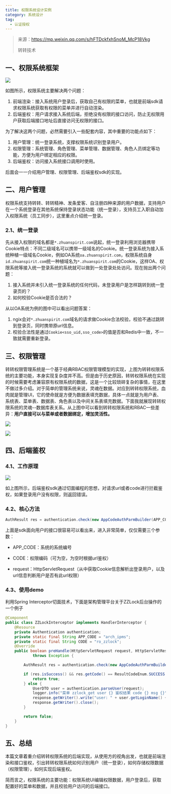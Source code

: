 ```yaml
---
title: 权限系统设计实例
category: 系统设计
tag:
  - 认证授权
---
```




> 来源：https://mp.weixin.qq.com/s/hFTDckfxhSnoM_McP18Vkg
>
> 转转技术

## 一、权限系统框架

![](https://seven97-blog.oss-cn-hangzhou.aliyuncs.com/imgs/202404272059102.png)

如图所示，权限系统主要解决两个问题：

1. 前端渲染：接入系统用户登录后，获取自己有权限的菜单，也就是前端sdk请求权限系统获取有权限的菜单并进行自动渲染。
2. 后端鉴权：用户请求接入系统后端，拒绝没有权限的接口访问，防止无权限用户获取后端接口地址后直接访问无权限的接口。

为了解决这两个问题，必然需要引入一些配套内容，其中重要的功能点如下：

1. 用户管理：统一登录系统，支撑权限系统识别登录用户。
2. 权限管理：系统管理、角色管理、菜单管理、数据管理、角色人员绑定等功能，方便为用户绑定相应的权限。
3. 后端鉴权：访问接入系统接口调用时使用。

后面会一一介绍用户管理、权限管理、后端鉴权sdk的实现。

## 二、用户管理

权限系统支持转转、转转精神、发条爱客、自注册四种来源的用户数据，支持用户在一个系统登录在其他系统保持登录状态功能（统一登录），支持员工入职自动加入权限系统（员工同步），这里重点介绍统一登录。

### 2.1、统一登录

先从接入权限的域名都是`*.zhuanspirit.com`说起，统一登录利用浏览器携带Cookie特点：不同二级域名可以携带一级域名的Cookie。统一登录系统为接入系统种植一级域名Cookie，例如OA系统`oa.zhuanspirit.com`，权限系统自身`id.zhuanspirit.com`统一种植域名为`*.zhuanspirit.com`的Cookie，这样OA、权限系统等接入统一登录系统的系统就可以做到一处登录处处访问。现在抛出两个问题：

1. 接入系统并未引入统一登录系统的任何代码，未登录用户是怎样跳转到统一登录页的？
2. 如何校验Cookie是否合法的？

从以OA系统为例的图中可以看出问题答案：

1. ngix会对`*.zhuanspirit.com`域名的请求做Cookie合法校验，校验不通过跳转到登录页，同时携带原url信息。
2. 校验合法性是通过`Cookie<sso_uid,sso_code>`的值是否和Redis中一致，不一致就需要重新登录。

## 三、权限管理

转转权限管理系统是一个基于经典RBAC权限管理模型的实现，上图为转转权限系统的主要功能，本身实现复杂度并不高。但是由于历史原因，转转权限系统在实现的时候需要考虑兼容原有权限系统的数据，这是一个比较琐碎复杂的事情，在这里不做过多介绍。对于简单的管理系统来说，灵魂在数据。对应到转转权限系统，血肉就是管理UI，它的使命就是方便为数据表填充数据，具体一点就是为用户表、系统表、菜单表、数据表、角色表以及中间关系表填充数据。下面我就展现转转权限系统的灵魂--数据库表关系。从上图中可以看到转转权限系统和RBAC一些差异：**用户直接可以与菜单或者数据绑定，增加灵活性。**

![](https://seven97-blog.oss-cn-hangzhou.aliyuncs.com/imgs/202404272100782.png)

![](https://seven97-blog.oss-cn-hangzhou.aliyuncs.com/imgs/202404272100256.png)



## 四、后端鉴权

### 4.1、工作原理

![](https://seven97-blog.oss-cn-hangzhou.aliyuncs.com/imgs/202404272100815.png)

如上图所示，后端鉴权sdk通过切面编程的思想，对请求url或者code进行拦截鉴权，如果登录用户没有权限，则返回错误。

### 4.2、核心方法

```java
AuthResult res = authentication.check(new AppCodeAuthParmBuilder(APP_CODE, CODE, request));
```

上面是sdk面向用户的接口很容易可以看出来，进入非常简单，仅仅需要三个参数：

- APP_CODE：系统的系统编号

- CODE：权限编码（可为空，为空时根据url鉴权）

- request：HttpServletRequest（从中获取Cookie信息解析出登录用户，以及url信息判断用户是否有此url权限）

### 4.3、使用demo

利用Spring Interceptor切面技术，下面是架构管理平台关于ZZLock后台操作的一个例子

```java
@Component
public class ZZLockInterceptor implements HandlerInterceptor {
    @Resource
    private Authentication authentication;
    private static final String APP_CODE = "arch_ipms";
    private static final String CODE = "ro_zzlock";
    @Override
    public boolean preHandle(HttpServletRequest request, HttpServletResponse response, Object handler)
            throws Exception {

        AuthResult res = authentication.check(new AppCodeAuthParmBuilder(APP_CODE, CODE, request));

        if (res.isSuccess() && res.getCode() == ResultCodeEnum.SUCCESS.getCode()) {
            return true;
        } else {
            UserDTO user = authentication.parseUser(request);
            logger.info("菜单 zzlock_get user {} 鉴权结果 code {} msg {}", user.getLoginName(), res.getCode(), res.getMsg());
            response.getWriter().write("user: " + user.getLoginName() + " no auth");
            response.getWriter().close();
        }

        return false;
    }
}
```



## 五、总结

本篇文章着重介绍转转权限系统的后端实现，从使用方的视角出发，也就是前端渲染和接口鉴权，引出转转权限系统如何识别用户（统一登录），如何存储权限数据（权限管理），如何实现后端鉴权。

简而言之，权限系统的主要功能：权限系统UI编辑权限数据，用户登录后，获取配置好的菜单和数据，并且校验用户访问的后端接口。

<!-- @include: @article-footer.snippet.md -->     